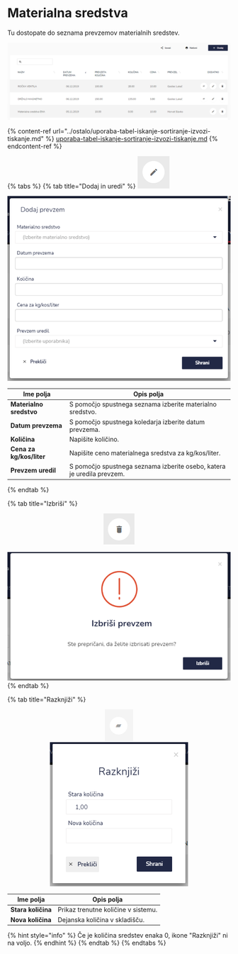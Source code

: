 # Materialna sredstva

Tu dostopate do seznama prevzemov materialnih sredstev.

![](../.gitbook/assets/Skladisce_materialna_sredstva_pogled.PNG)

{% content-ref url="../ostalo/uporaba-tabel-iskanje-sortiranje-izvozi-tiskanje.md" %}
[uporaba-tabel-iskanje-sortiranje-izvozi-tiskanje.md](../ostalo/uporaba-tabel-iskanje-sortiranje-izvozi-tiskanje.md)
{% endcontent-ref %}

{% tabs %}
{% tab title="Dodaj in uredi" %}
![Ikona za urejanje](<../.gitbook/assets/Knjiga_ikona_pisalo (1).png>)

![](../.gitbook/assets/Skladisce_materialna_sredstva_dodaj.PNG)

| Ime polja                | Opis polja                                                             |
| ------------------------ | ---------------------------------------------------------------------- |
| **Materialno sredstvo**  | S pomočjo spustnega seznama izberite materialno sredstvo.              |
| **Datum prevzema**       | S pomočjo spustnega koledarja izberite datum prevzema.                 |
| **Količina**             | Napišite količino.                                                     |
| **Cena za kg/kos/liter** | Napišite ceno materialnega sredstva za kg/kos/liter.                   |
| **Prevzem uredil**       | S pomočjo spustnega seznama izberite osebo, katera je uredila prevzem. |


{% endtab %}

{% tab title="Izbriši" %}
<div align="center"><img src="../.gitbook/assets/Knjiga_ikona_izbris.png" alt="Ikona za brisanje"></div>

![](../.gitbook/assets/Skladisce_izbrisi.PNG)
{% endtab %}

{% tab title="Razknjiži" %}
<div align="center"><img src="../.gitbook/assets/razknjizi_ikona.png" alt="Ikona za razknjižitev"></div>

<div align="center"><img src="../.gitbook/assets/Skladisce_gasilna_redstva_raknjizi.PNG" alt=""></div>

| Ime polja          | Opis polja                          |
| ------------------ | ----------------------------------- |
| **Stara količina** | Prikaz trenutne količine v sistemu. |
| **Nova količina**  | Dejanska količina v skladišču.      |

{% hint style="info" %}
Če je količina sredstev enaka 0, ikone "Razknjiži" ni na voljo.
{% endhint %}
{% endtab %}
{% endtabs %}

